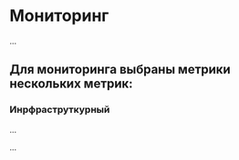 # Мониторинг
...

## Для мониторинга выбраны метрики нескольких метрик:

### Инрфраструткурный 
...

...

